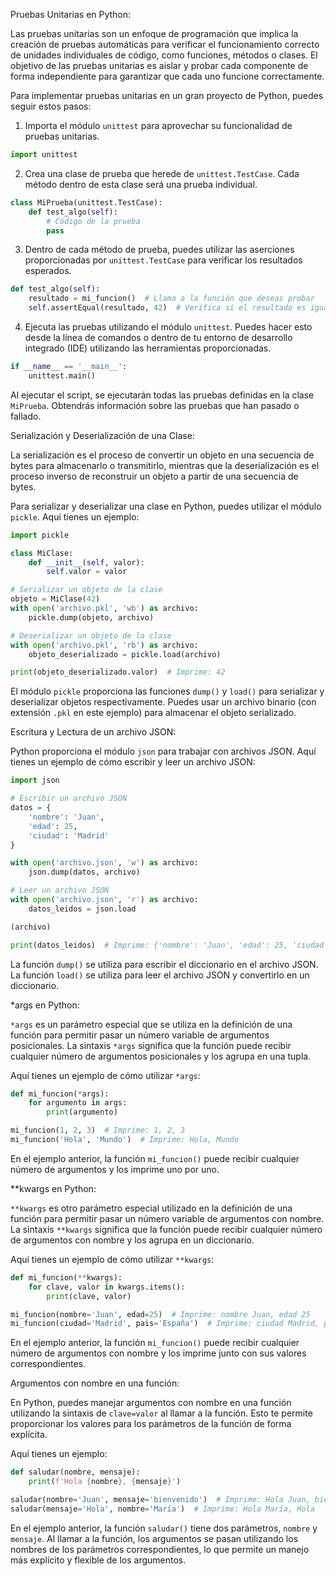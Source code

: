 Pruebas Unitarias en Python:

Las pruebas unitarias son un enfoque de programación que implica la creación de pruebas automáticas para verificar el funcionamiento correcto de unidades individuales de código, como funciones, métodos o clases. El objetivo de las pruebas unitarias es aislar y probar cada componente de forma independiente para garantizar que cada uno funcione correctamente.

Para implementar pruebas unitarias en un gran proyecto de Python, puedes seguir estos pasos:

1. Importa el módulo `unittest` para aprovechar su funcionalidad de pruebas unitarias.

```python
import unittest
```

2. Crea una clase de prueba que herede de `unittest.TestCase`. Cada método dentro de esta clase será una prueba individual.

```python
class MiPrueba(unittest.TestCase):
    def test_algo(self):
        # Código de la prueba
        pass
```

3. Dentro de cada método de prueba, puedes utilizar las aserciones proporcionadas por `unittest.TestCase` para verificar los resultados esperados.

```python
def test_algo(self):
    resultado = mi_funcion()  # Llama a la función que deseas probar
    self.assertEqual(resultado, 42)  # Verifica si el resultado es igual a 42
```

4. Ejecuta las pruebas utilizando el módulo `unittest`. Puedes hacer esto desde la línea de comandos o dentro de tu entorno de desarrollo integrado (IDE) utilizando las herramientas proporcionadas.

```python
if __name__ == '__main__':
    unittest.main()
```

Al ejecutar el script, se ejecutarán todas las pruebas definidas en la clase `MiPrueba`. Obtendrás información sobre las pruebas que han pasado o fallado.

Serialización y Deserialización de una Clase:

La serialización es el proceso de convertir un objeto en una secuencia de bytes para almacenarlo o transmitirlo, mientras que la deserialización es el proceso inverso de reconstruir un objeto a partir de una secuencia de bytes.

Para serializar y deserializar una clase en Python, puedes utilizar el módulo `pickle`. Aquí tienes un ejemplo:

```python
import pickle

class MiClase:
    def __init__(self, valor):
        self.valor = valor

# Serializar un objeto de la clase
objeto = MiClase(42)
with open('archivo.pkl', 'wb') as archivo:
    pickle.dump(objeto, archivo)

# Deserializar un objeto de la clase
with open('archivo.pkl', 'rb') as archivo:
    objeto_deserializado = pickle.load(archivo)

print(objeto_deserializado.valor)  # Imprime: 42
```

El módulo `pickle` proporciona las funciones `dump()` y `load()` para serializar y deserializar objetos respectivamente. Puedes usar un archivo binario (con extensión `.pkl` en este ejemplo) para almacenar el objeto serializado.

Escritura y Lectura de un archivo JSON:

Python proporciona el módulo `json` para trabajar con archivos JSON. Aquí tienes un ejemplo de cómo escribir y leer un archivo JSON:

```python
import json

# Escribir un archivo JSON
datos = {
    'nombre': 'Juan',
    'edad': 25,
    'ciudad': 'Madrid'
}

with open('archivo.json', 'w') as archivo:
    json.dump(datos, archivo)

# Leer un archivo JSON
with open('archivo.json', 'r') as archivo:
    datos_leidos = json.load

(archivo)

print(datos_leidos)  # Imprime: {'nombre': 'Juan', 'edad': 25, 'ciudad': 'Madrid'}
```

La función `dump()` se utiliza para escribir el diccionario en el archivo JSON. La función `load()` se utiliza para leer el archivo JSON y convertirlo en un diccionario.

*args en Python:

`*args` es un parámetro especial que se utiliza en la definición de una función para permitir pasar un número variable de argumentos posicionales. La sintaxis `*args` significa que la función puede recibir cualquier número de argumentos posicionales y los agrupa en una tupla.

Aquí tienes un ejemplo de cómo utilizar `*args`:

```python
def mi_funcion(*args):
    for argumento in args:
        print(argumento)

mi_funcion(1, 2, 3)  # Imprime: 1, 2, 3
mi_funcion('Hola', 'Mundo')  # Imprime: Hola, Mundo
```

En el ejemplo anterior, la función `mi_funcion()` puede recibir cualquier número de argumentos y los imprime uno por uno.

**kwargs en Python:

`**kwargs` es otro parámetro especial utilizado en la definición de una función para permitir pasar un número variable de argumentos con nombre. La sintaxis `**kwargs` significa que la función puede recibir cualquier número de argumentos con nombre y los agrupa en un diccionario.

Aquí tienes un ejemplo de cómo utilizar `**kwargs`:

```python
def mi_funcion(**kwargs):
    for clave, valor in kwargs.items():
        print(clave, valor)

mi_funcion(nombre='Juan', edad=25)  # Imprime: nombre Juan, edad 25
mi_funcion(ciudad='Madrid', pais='España')  # Imprime: ciudad Madrid, pais España
```

En el ejemplo anterior, la función `mi_funcion()` puede recibir cualquier número de argumentos con nombre y los imprime junto con sus valores correspondientes.

Argumentos con nombre en una función:

En Python, puedes manejar argumentos con nombre en una función utilizando la sintaxis de `clave=valor` al llamar a la función. Esto te permite proporcionar los valores para los parámetros de la función de forma explícita.

Aquí tienes un ejemplo:

```python
def saludar(nombre, mensaje):
    print(f'Hola {nombre}, {mensaje}')

saludar(nombre='Juan', mensaje='bienvenido')  # Imprime: Hola Juan, bienvenido
saludar(mensaje='Hola', nombre='María')  # Imprime: Hola María, Hola
```

En el ejemplo anterior, la función `saludar()` tiene dos parámetros, `nombre` y `mensaje`. Al llamar a la función, los argumentos se pasan utilizando los nombres de los parámetros correspondientes, lo que permite un manejo más explícito y flexible de los argumentos.